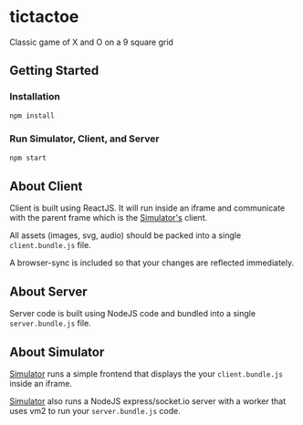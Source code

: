 # tictactoe
Classic game of X and O on a 9 square grid

## Getting Started

### Installation 
```bash
npm install
```

### Run Simulator, Client, and Server
```bash
npm start
```


## About Client

Client is built using ReactJS.  It will run inside an iframe and communicate with the parent frame which is the [Simulator's](https://github.com/acosgames/acosgames) client.  

All assets (images, svg, audio) should be packed into a single `client.bundle.js` file.

A browser-sync is included so that your changes are reflected immediately.

## About Server

Server code is built using NodeJS code and bundled into a single `server.bundle.js` file.

## About Simulator

[Simulator](https://github.com/acosgames/acosgames) runs a simple frontend that displays the your `client.bundle.js` inside an iframe.  

[Simulator](https://github.com/acosgames/acosgames) also runs a NodeJS express/socket.io server with a worker that uses vm2 to run your `server.bundle.js` code.

